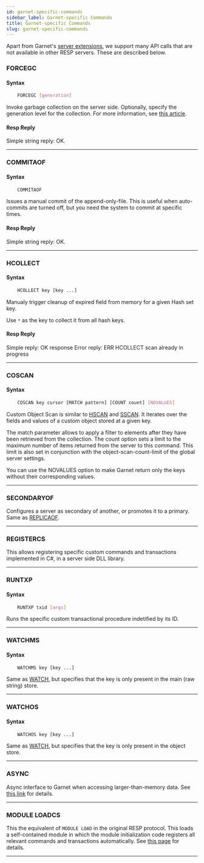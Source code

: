 ```yaml
---
id: garnet-specific-commands
sidebar_label: Garnet-specific Commands
title: Garnet-specific Commands
slug: garnet-specific-commands
---
```


Apart from Garnet's [server extensions](../extensions/overview.md), we support many API calls that are not available
in other RESP servers. These are described below.

### FORCEGC

#### Syntax

```bash
    FORCEGC [generation]
```

Invoke garbage collection on the server side. Optionally, specify the generation level for the collection. For more
information, see [this article](https://learn.microsoft.com/en-us/dotnet/api/system.gc.collect).

#### Resp Reply

Simple string reply: OK.

---

### COMMITAOF

#### Syntax

```bash
    COMMITAOF
```

Issues a manual commit of the append-only-file. This is useful when auto-commits are turned off, but you need the
system to commit at specific times.

#### Resp Reply

Simple string reply: OK.

---

### HCOLLECT

#### Syntax

```bash
    HCOLLECT key [key ...]
```

Manualy trigger cleanup of expired field from memory for a given Hash set key.

Use `*` as the key to collect it from all hash keys.

#### Resp Reply

Simple reply: OK response
Error reply: ERR HCOLLECT scan already in progress

---

### COSCAN

#### Syntax

```bash
    COSCAN key cursor [MATCH pattern] [COUNT count] [NOVALUES]
```

Custom Object Scan is similar to [HSCAN](data-structures.md#hscan) and [SSCAN](data-structures.md#sscan). It iterates 
over the fields and values of a custom object stored at a given key.

The match parameter allows to apply a filter to elements after they have been retrieved from the collection.
The count option sets a limit to the maximum number of items returned from the server to this command. This limit 
is also set in conjunction with the object-scan-count-limit of the global server settings.

You can use the NOVALUES option to make Garnet return only the keys without their corresponding values.

---

### SECONDARYOF

Configures a server as secondary of another, or promotes it to a primary. Same as [REPLICAOF](server.md#replicaof).

---

### REGISTERCS

This allows registering specific custom commands and transactions implemented in C\#, in a server side DLL library.

---

### RUNTXP

#### Syntax

```bash
    RUNTXP txid [args]
```

Runs the specific custom transactional procedure indetified by its ID.

---

### WATCHMS

#### Syntax

```bash
    WATCHMS key [key ...]
```

Same as [WATCH](transactions.md#watch), but specifies that the key is only present in the main (raw string) store.

---

### WATCHOS

#### Syntax

```bash
    WATCHOS key [key ...]
```

Same as [WATCH](transactions.md#watch), but specifies that the key is only present in the object store.

---

### ASYNC

Async interface to Garnet when accessing larger-than-memory data. See [this link](https://github.com/microsoft/garnet/pull/387) for details.

---

### MODULE LOADCS

This the equivalent of `MODULE LOAD` in the original RESP protocol. This loads a self-contained module in which the module 
initialization code registers all relevant commands and transactions automatically. See [this page](../dev/custom-commands.md) 
for details.

---
